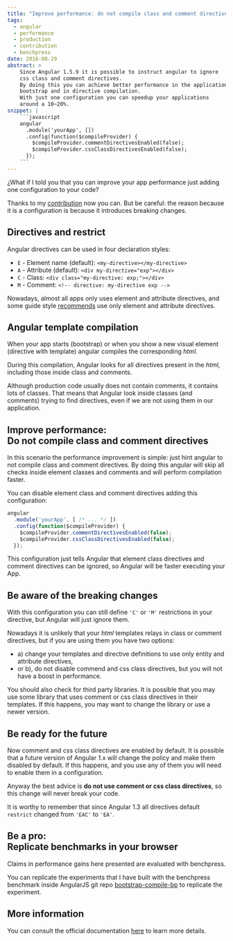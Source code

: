 ```yaml
---
title: "Improve performance: do not compile class and comment directives"
tags:
  - angular
  - performance
  - production
  - contribution
  - benchpress
date: 2016-08-29
abstract: >
    Since Angular 1.5.9 it is possible to instruct angular to ignore
    css class and comment directives.
    By doing this you can achieve better performance in the application
    bootstrap and in directive compilation.
    With just one configuration you can speedup your applications 
    around a 10~20%.
snippet: |
    ```javascript
    angular
      .module('yourApp', [])    
      .config(function($compileProvider) {
        $compileProvider.commentDirectivesEnabled(false);
        $compileProvider.cssClassDirectivesEnabled(false);
      });
    ```
---
```


¿What if I told you that you can improve your app performance 
just adding one configuration to your code?

Thanks to my [contribution](https://github.com/angular/angular.js/pull/14850) 
now you can. But be careful: the reason because it is a configuration is
because it introduces breaking changes.


Directives and restrict
-----------------------

Angular directives can be used in four declaration styles:

- `E` - Element name (default): `<my-directive></my-directive>`
- `A` - Attribute (default): `<div my-directive="exp"></div>`
- `C` - Class: `<div class="my-directive: exp;"></div>`
- `M` - Comment: `<!-- directive: my-directive exp -->`

Nowadays, almost all apps only uses element and attribute directives,
and some guide style [recommends](https://github.com/johnpapa/angular-styleguide/tree/master/a1#style-y074) 
use only element and attribute directives.


Angular template compilation
----------------------------

When your app starts (bootstrap) or when you show a new visual element (directive with template)
angular compiles the corresponding _html_.

During this compilation, Angular looks for all directives present in the _html_,
including those inside class and comments.

Although production code usually does not contain comments, 
it contains lots of classes. 
That means that Angular look inside classes (and comments) trying
to find directives, even if we are not using them in our application.


Improve performance: <br>Do not compile class and comment directives
--------------------------------------------------------------------

In this scenario the performance improvement is simple: 
just hint angular to not compile class and comment directives.
By doing this angular will skip all checks 
inside element classes and comments
and will perform compilation faster.  

You can disable element class and comment directives adding
this configuration:

```javascript
angular
  .module('yourApp', [ /* ... */ ])    
  .config(function($compileProvider) {
    $compileProvider.commentDirectivesEnabled(false);
    $compileProvider.cssClassDirectivesEnabled(false);
  });
```

This configuration just tells Angular that element class directives
and comment directives can be ignored, so Angular will be faster
executing your App. 


Be aware of the breaking changes
--------------------------------

With this configuration you can still define 
`'C'` or `'M'` restrictions in your directive, 
but Angular will just ignore them.

Nowadays it is unlikely that your _html_ templates
relays in class or comment directives, 
but if you are using them you have two options:
- a) change your templates and directive definitions to use only 
entity and attribute directives,
- or b), do not disable commend and css class directives, but
you will not have a boost in performance. 

You should also check for third party libraries. 
It is possible that you may use some library that 
uses comment or css class directives in their templates.
If this happens, you may want to change the library 
or use a newer version.


Be ready for the future
-----------------------

Now comment and css class directives are enabled by default.
It is possible that a future version of Angular 1.x will change
the policy and make them disabled by default.
If this happens, and you use any of them 
you will need to enable them in a configuration.

Anyway the best advice is 
**do not use comment or css class directives**,
so this change will never break your code.    

It is worthy to remember that since Angular 1.3 all
directives default `restrict` changed from `'EAC'` to
`'EA'`.


Be a pro: <br>Replicate benchmarks in your browser
----------------------------------------------

Claims in performance gains here presented are 
evaluated with benchpress.

You can replicate the experiments that I have built with
the benchpress benchmark inside AngularJS git repo
[bootstrap-compile-bp](https://github.com/drpicox/angular.js/tree/4bde7677b705b7cc380bb92dcf57ba411cecdd6e/benchmarks) 
to replicate the experiment. 


More information
----------------

You can consult the official documentation [here](https://docs.angularjs.org/guide/production#disable-comment-and-css-class-directives)
to learn more details.
